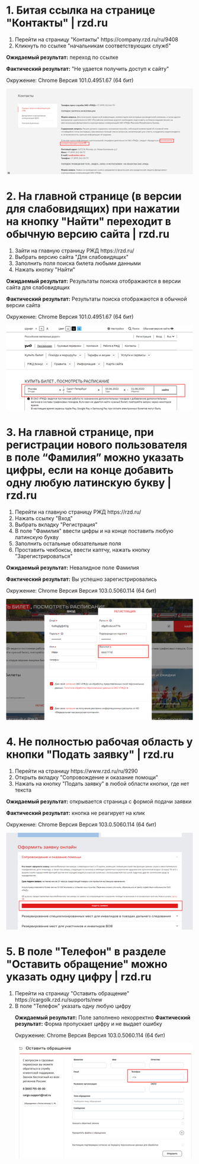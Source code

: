 <h1>1. Битая ссылка на странице "Контакты" | rzd.ru</h1>

<ol><li>Перейти на страницу "Контакты" https://company.rzd.ru/ru/9408</li>
  <li>Кликнуть по ссылке "начальникам соответствующих служб"</li></ol>

<strong>Ожидаемый результат:</strong> переход по ссылке

<strong>Фактический результат:</strong> "Не удается получить доступ к сайту"

Окружение: Chrome Версия 101.0.4951.67 (64 бит)

![1](https://github.com/boris0024/TestCase/blob/main/img/1.png)


<h1>2. На главной странице (в версии для слабовидящих) при нажатии на кнопку "Найти" переходит в обычную версию сайта | rzd.ru</h1>

<ol><li>Зайти на главную страницу РЖД https://rzd.ru/</li>
  <li>Выбрать версию сайта "Для слабовидящих"</li>
  <li>Заполнить поля поиска билета любыми данными</li>
  <li>Нажать кнопку "Найти"</li></ol>
  
<strong>Ожидаемый результат:</strong> Результаты поиска отображаются в версии сайта для слабовидящих

<strong>Фактический результат:</strong> Результаты поиска отображаются в обычной версии сайта

Окружение: Chrome Версия 101.0.4951.67 (64 бит)

![2](https://github.com/boris0024/TestCase/blob/main/img/2.png)


<h1>3. На главной странице, при регистрации нового пользователя в поле “Фамилия” можно указать цифры, если на конце добавить одну любую латинскую букву | rzd.ru</h1>

<ol><li>Перейти на главную страницу РЖД https://rzd.ru/</li>
  <li>Нажать ссылку "Вход"</li>
  <li>Выбрать вкладку "Регистрация"</li>
  <li>В поле "Фамилия" ввести цифры и на конце поставить любую латинскую букву</li>
  <li>Заполнить остальные обязательные поля</li>
  <li>Проставить чекбоксы, ввести каптчу, нажать кнопку "Зарегистрироваться"</li></ol>
  
  <strong>Ожидаемый результат:</strong> Невалидное поле Фамилия 
  
  <strong>Фактический результат:</strong> Вы успешно зарегистрировались
  
  Окружение: Chrome Версия Версия 103.0.5060.114 (64 бит)
  
  ![3](https://github.com/boris0024/TestCase/blob/main/img/3.png)
  
  
  <h1>4. Не полностью рабочая область у кнопки "Подать заявку" | rzd.ru</h1>
  
  <ol><li>Перейти на страницу https://www.rzd.ru/ru/9290</li>
    <li>Открыть вкладку "Сопровождение и оказание помощи"</li>
    <li>Нажать на кнопку "Подать заявку" в любой области кнопки, где нет текста</li></ol>
    
   <strong>Ожидаемый результат:</strong> открывается страница с формой подачи заявки
  
   <strong>Фактический результат:</strong> кнопка не реагирует на клик
   
   Окружение: Chrome Версия Версия 103.0.5060.114 (64 бит)
  
   ![3](https://github.com/boris0024/TestCase/blob/main/img/4.png)
    
    
  <h1>5. В поле "Телефон" в разделе "Оставить обращение" можно указать одну цифру | rzd.ru</h1>
  
  <ol><li>Перейти на страницу "Оставить обращение" https://cargolk.rzd.ru/supports/new</li>
  <li>В поле "Телефон" указать одну любую цифру</li>
  
  <strong>Ожидаемый результат:</strong> Поле заполнено некорректно
  <strong>Фактический результат:</strong> Форма пропускает цифру и не выдает ошибку
  
  Окружение: Chrome Версия Версия 103.0.5060.114 (64 бит)
  
  ![3](https://github.com/boris0024/TestCase/blob/main/img/5.png)
  
